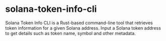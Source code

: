 # solana-token-info-cli
Solana Token Info CLI is a Rust-based command-line tool that retrieves token information for a given Solana address. Input a Solana token address to get details such as token name, symbol and other metadata.
